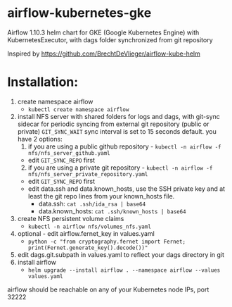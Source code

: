 # airflow-kubernetes-gke
Airflow 1.10.3 helm chart for GKE (Google Kubernetes Engine) with KubernetesExecutor, with dags folder synchronized from git repository

Inspired by https://github.com/BrechtDeVlieger/airflow-kube-helm



# Installation:

1. create namespace airflow
    - `kubectl create namespace airflow`
2. install NFS server with shared folders for logs and dags, with git-sync sidecar for periodic syncing from external git repository (public or private) `GIT_SYNC_WAIT` sync interval is set to 15 seconds default. you have 2 options:
    1. if you are using a public github repository - `kubectl -n airflow -f nfs/nfs_server_github.yaml`
      - edit `GIT_SYNC_REPO` first
    2. if you are using a private git repository - `kubectl -n airflow -f nfs/nfs_server_private_repository.yaml`
      - edit `GIT_SYNC_REPO` first
      - edit data.ssh and data.known_hosts, use the SSH private key and at least the git repo lines from your known_hosts file.
        - data.ssh: `cat .ssh/ida_rsa | base64`
        - data.known_hosts: `cat .ssh/known_hosts | base64`         
3. create NFS persistent volume claims
     - `kubectl -n airflow nfs/volumes_nfs.yaml`
4. optional - edit airflow.fernet_key in values.yaml
     - `python -c "from cryptography.fernet import Fernet; print(Fernet.generate_key().decode())"`
5. edit dags.git.subpath in values.yaml to reflect your dags directory in git    
6. install airflow
     - `helm upgrade --install airflow . --namespace airflow --values values.yaml`
     
     
airflow should be reachable on any of your Kubernetes node IPs, port 32222
     
     
     
  

